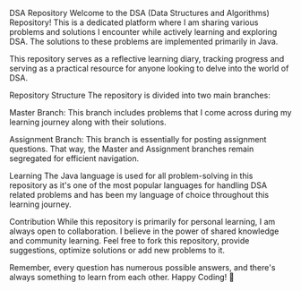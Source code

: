DSA Repository
Welcome to the DSA (Data Structures and Algorithms) Repository! This is a dedicated platform where I am sharing various problems and solutions I encounter while actively learning and exploring DSA. The solutions to these problems are implemented primarily in Java.

This repository serves as a reflective learning diary, tracking progress and serving as a practical resource for anyone looking to delve into the world of DSA.

Repository Structure
The repository is divided into two main branches:

Master Branch: This branch includes problems that I come across during my learning journey along with their solutions.

Assignment Branch: This branch is essentially for posting assignment questions. That way, the Master and Assignment branches remain segregated for efficient navigation.

Learning
The Java language is used for all problem-solving in this repository as it's one of the most popular languages for handling DSA related problems and has been my language of choice throughout this learning journey.

Contribution
While this repository is primarily for personal learning, I am always open to collaboration. I believe in the power of shared knowledge and community learning. Feel free to fork this repository, provide suggestions, optimize solutions or add new problems to it.

Remember, every question has numerous possible answers, and there's always something to learn from each other. Happy Coding! 🚀
